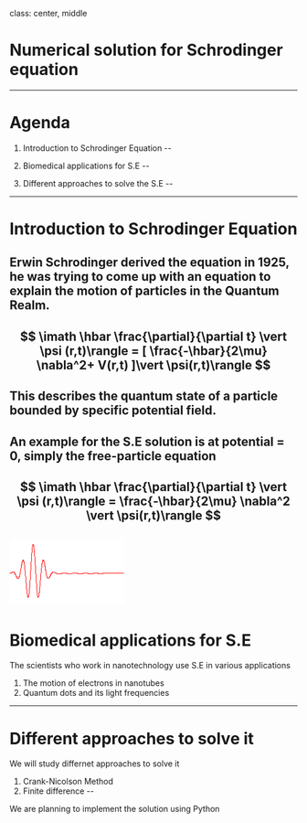 class: center, middle

# Numerical solution for Schrodinger equation

---

# Agenda

1. Introduction to Schrodinger Equation
--

2. Biomedical applications for S.E
--

3. Different approaches to solve the S.E
--

---

# Introduction to Schrodinger Equation

Erwin Schrodinger derived the equation in 1925, he was trying to come up with an equation to explain the motion of particles in the Quantum Realm.
--

$$
\imath \hbar \frac{\partial}{\partial t} \vert \psi (r,t)\rangle = [ \frac{-\hbar}{2\mu} \nabla^2+ V(r,t) ]\vert \psi(r,t)\rangle 
$$
--

This describes the quantum state of a particle bounded by specific potential field.
---

An example for the S.E solution is at potential = 0, simply the free-particle equation 
--

$$
\imath \hbar \frac{\partial}{\partial t} \vert \psi (r,t)\rangle = \frac{-\hbar}{2\mu} \nabla^2 \vert \psi(r,t)\rangle 
$$
--

![S.E at V=0](../images/wave-v0.gif)
---

# Biomedical applications for S.E

The scientists who work in nanotechnology  use S.E in various applications
1. The motion of electrons in nanotubes
2. Quantum dots and its light frequencies 

---
# Different approaches to solve it

We will study differnet approaches to solve it

1. Crank-Nicolson Method
2. Finite difference
--

We are planning to implement the solution using Python  